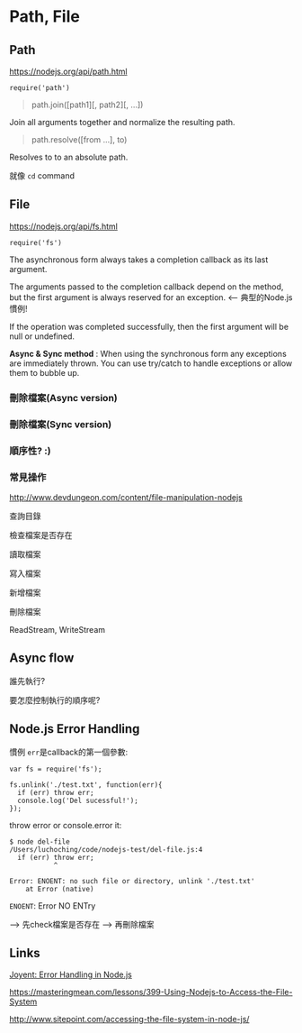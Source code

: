 # Path, File

## Path 

https://nodejs.org/api/path.html  

`require('path')`

> path.join([path1][, path2][, ...])

Join all arguments together and normalize the resulting path.

> path.resolve([from ...], to)

Resolves to to an absolute path.

就像 `cd` command

## File 

https://nodejs.org/api/fs.html

`require('fs')`

The asynchronous form always takes a completion callback as its last argument. 

The arguments passed to the completion callback depend on the method, but the first argument is always reserved for an exception. <-- 典型的Node.js慣例!

If the operation was completed successfully, then the first argument will be null or undefined.

**Async & Sync method** : When using the synchronous form any exceptions are immediately thrown. You can use try/catch to handle exceptions or allow them to bubble up.

### 刪除檔案(Async version)

### 刪除檔案(Sync version)

### 順序性? :)

### 常見操作

http://www.devdungeon.com/content/file-manipulation-nodejs

查詢目錄

檢查檔案是否存在

讀取檔案

寫入檔案

新增檔案

刪除檔案

ReadStream, WriteStream

## Async flow 

誰先執行? 

要怎麼控制執行的順序呢? 

## Node.js Error Handling

慣例 `err`是callback的第一個參數: 

```
var fs = require('fs');

fs.unlink('./test.txt', function(err){
  if (err) throw err;
  console.log('Del sucessful!');
});
```

throw error or console.error it: 

```
$ node del-file
/Users/luchoching/code/nodejs-test/del-file.js:4
  if (err) throw err;
           ^

Error: ENOENT: no such file or directory, unlink './test.txt'
    at Error (native)
```

`ENOENT`: Error NO ENTry

--> 先check檔案是否存在 --> 再刪除檔案

## Links 

[Joyent: Error Handling in Node.js](https://www.joyent.com/developers/node/design/errors)



https://masteringmean.com/lessons/399-Using-Nodejs-to-Access-the-File-System

http://www.sitepoint.com/accessing-the-file-system-in-node-js/
